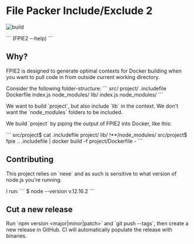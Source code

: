# File Packer Include/Exclude 2
![build](https://github.com/siteimprove/fpie2/workflows/build/badge.svg?branch=master)

\`\`\`
$($FPIE2 --help)
\`\`\`

## Why?
FPIE2 is designed to generate optimal contexts for Docker building 
when you want to pull code in from outside current working directory.

Consider the following folder-structure:
\`\`\`
src/
    project/
        .includefile
        Dockerfile
        index.js
        node_modules/
            <thousands of files>
    lib/
        index.js
        node_modules/
            <thousands of files>
\`\`\`

We want to build \`project\`, but also include \`lib\` in the context. 
We don't want the \`node_modules\` folders to be included.

We build \`project\` by piping the output of FPIE2 into Docker, like this: 

\`\`\`
src/project$ cat .includefile
project/
lib/
!**/node_modules/
src/project$ fpie .. .includefile | docker build -f project/Dockerfile -
\`\`\`

## Contributing
This project relies on \`nexe\`
and as such is sensitive to what version of node.js you're running.

I run:
\`\`\`
$ node --version
v.12.16.2
\`\`\`

## Cut a new release
Run \`npm version <major|minor|patch>\` 
and \`git push --tags\`, 
then create a new release in GitHub.
CI will automatically populate the release with binaries.

